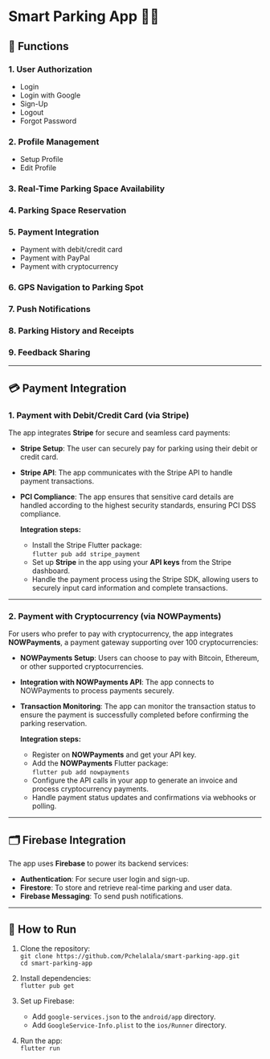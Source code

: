 # Smart Parking App 🚗📱

## 🚀 Functions

### 1. **User Authorization**
- Login
- Login with Google
- Sign-Up
- Logout
- Forgot Password

### 2. **Profile Management**
- Setup Profile
- Edit Profile

### 3. **Real-Time Parking Space Availability**

### 4. **Parking Space Reservation**

### 5. **Payment Integration**
- Payment with debit/credit card
- Payment with PayPal
- Payment with cryptocurrency

### 6. **GPS Navigation to Parking Spot**

### 7. **Push Notifications**

### 8. **Parking History and Receipts**

### 9. **Feedback Sharing**

---

## 💳 **Payment Integration**

### **1. Payment with Debit/Credit Card (via Stripe)**

The app integrates **Stripe** for secure and seamless card payments:
- **Stripe Setup**: The user can securely pay for parking using their debit or credit card.
- **Stripe API**: The app communicates with the Stripe API to handle payment transactions.
- **PCI Compliance**: The app ensures that sensitive card details are handled according to the highest security standards, ensuring PCI DSS compliance.

  **Integration steps:**
   - Install the Stripe Flutter package:  
     `flutter pub add stripe_payment`
   - Set up **Stripe** in the app using your **API keys** from the Stripe dashboard.
   - Handle the payment process using the Stripe SDK, allowing users to securely input card information and complete transactions.

---

### **2. Payment with Cryptocurrency (via NOWPayments)**

For users who prefer to pay with cryptocurrency, the app integrates **NOWPayments**, a payment gateway supporting over 100 cryptocurrencies:
- **NOWPayments Setup**: Users can choose to pay with Bitcoin, Ethereum, or other supported cryptocurrencies.
- **Integration with NOWPayments API**: The app connects to NOWPayments to process payments securely.
- **Transaction Monitoring**: The app can monitor the transaction status to ensure the payment is successfully completed before confirming the parking reservation.

  **Integration steps:**
   - Register on **NOWPayments** and get your API key.
   - Add the **NOWPayments** Flutter package:  
     `flutter pub add nowpayments`
   - Configure the API calls in your app to generate an invoice and process cryptocurrency payments.
   - Handle payment status updates and confirmations via webhooks or polling.

---

## 🗂️ Firebase Integration

The app uses **Firebase** to power its backend services:
- **Authentication**: For secure user login and sign-up.
- **Firestore**: To store and retrieve real-time parking and user data.
- **Firebase Messaging**: To send push notifications.

---

## 📖 How to Run

1. Clone the repository:  
   `git clone https://github.com/Pchelalala/smart-parking-app.git`  
   `cd smart-parking-app`

2. Install dependencies:  
   `flutter pub get`

3. Set up Firebase:
    - Add `google-services.json` to the `android/app` directory.
    - Add `GoogleService-Info.plist` to the `ios/Runner` directory.

4. Run the app:  
   `flutter run`
